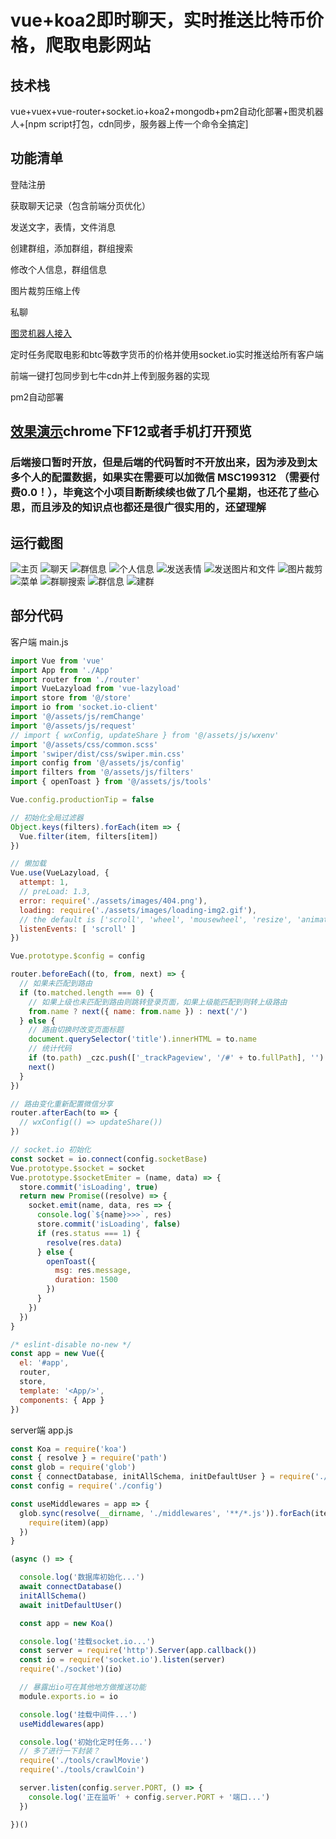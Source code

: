 # vue+koa2即时聊天，实时推送比特币价格，爬取电影网站
## 技术栈
vue+vuex+vue-router+socket.io+koa2+mongodb+pm2自动化部署+图灵机器人+[npm script打包，cdn同步，服务器上传一个命令全搞定]
## 功能清单
登陆注册

获取聊天记录（包含前端分页优化）

发送文字，表情，文件消息

创建群组，添加群组，群组搜索

修改个人信息，群组信息

图片裁剪压缩上传

私聊

[图灵机器人接入](http://www.tuling123.com/)

定时任务爬取电影和btc等数字货币的价格并使用socket.io实时推送给所有客户端

前端一键打包同步到七牛cdn并上传到服务器的实现

pm2自动部署

## [效果演示](http://aibi.ren/movie-chat/#/)chrome下F12或者手机打开预览

### 后端接口暂时开放，但是后端的代码暂时不开放出来，因为涉及到太多个人的配置数据，如果实在需要可以加微信 MSC199312 （需要付费0.0！），毕竟这个小项目断断续续也做了几个星期，也还花了些心思，而且涉及的知识点也都还是很广很实用的，还望理解


## 运行截图

![主页]()
![聊天]()
![群信息]()
![个人信息]()
![发送表情]()
![发送图片和文件]()
![图片裁剪]()
![菜单]()
![群聊搜索]()
![群信息]()
![建群]()

## 部分代码
客户端 main.js
```javascript
import Vue from 'vue'
import App from './App'
import router from './router'
import VueLazyload from 'vue-lazyload'
import store from '@/store'
import io from 'socket.io-client'
import '@/assets/js/remChange'
import '@/assets/js/request'
// import { wxConfig, updateShare } from '@/assets/js/wxenv'
import '@/assets/css/common.scss'
import 'swiper/dist/css/swiper.min.css'
import config from '@/assets/js/config'
import filters from '@/assets/js/filters'
import { openToast } from '@/assets/js/tools'

Vue.config.productionTip = false

// 初始化全局过滤器
Object.keys(filters).forEach(item => {
  Vue.filter(item, filters[item])
})

// 懒加载
Vue.use(VueLazyload, {
  attempt: 1,
  // preLoad: 1.3,
  error: require('./assets/images/404.png'),
  loading: require('./assets/images/loading-img2.gif'),
  // the default is ['scroll', 'wheel', 'mousewheel', 'resize', 'animationend', 'transitionend']
  listenEvents: [ 'scroll' ]
})

Vue.prototype.$config = config

router.beforeEach((to, from, next) => {
  // 如果未匹配到路由
  if (to.matched.length === 0) {
    // 如果上级也未匹配到路由则跳转登录页面，如果上级能匹配到则转上级路由
    from.name ? next({ name: from.name }) : next('/')
  } else {
    // 路由切换时改变页面标题
    document.querySelector('title').innerHTML = to.name
    // 统计代码
    if (to.path) _czc.push(['_trackPageview', '/#' + to.fullPath], '')
    next()
  }
})

// 路由变化重新配置微信分享
router.afterEach(to => {
  // wxConfig(() => updateShare())
})

// socket.io 初始化
const socket = io.connect(config.socketBase)
Vue.prototype.$socket = socket
Vue.prototype.$socketEmiter = (name, data) => {
  store.commit('isLoading', true)
  return new Promise((resolve) => {
    socket.emit(name, data, res => {
      console.log(`${name}>>>`, res)
      store.commit('isLoading', false)
      if (res.status === 1) {
        resolve(res.data)
      } else {
        openToast({
          msg: res.message,
          duration: 1500
        })
      }
    })
  })
}

/* eslint-disable no-new */
const app = new Vue({
  el: '#app',
  router,
  store,
  template: '<App/>',
  components: { App }
})

```
server端 app.js
```javascript
const Koa = require('koa')
const { resolve } = require('path')
const glob = require('glob')
const { connectDatabase, initAllSchema, initDefaultUser } = require('./database/init')
const config = require('./config')

const useMiddlewares = app => {
  glob.sync(resolve(__dirname, './middlewares', '**/*.js')).forEach(item => {
    require(item)(app)
  })
}

(async () => {

  console.log('数据库初始化...')
  await connectDatabase()
  initAllSchema()
  await initDefaultUser()

  const app = new Koa()

  console.log('挂载socket.io...')
  const server = require('http').Server(app.callback())
  const io = require('socket.io').listen(server)
  require('./socket')(io)

  // 暴露出io可在其他地方做推送功能
  module.exports.io = io

  console.log('挂载中间件...')
  useMiddlewares(app)

  console.log('初始化定时任务...')
  // 多了进行一下封装？
  require('./tools/crawlMovie')
  require('./tools/crawlCoin')

  server.listen(config.server.PORT, () => {
    console.log('正在监听' + config.server.PORT + '端口...')
  })

})()
```
